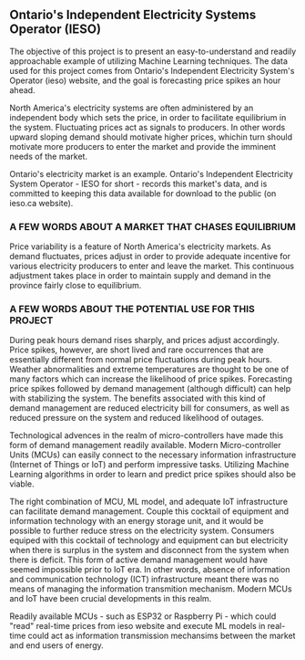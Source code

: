 <h2> Ontario's Independent Electricity Systems Operator (IESO) </h2>
The objective of this project is to present an easy-to-understand and readily approachable example of utilizing Machine Learning techniques. The data used for this project comes from Ontario's Independent Electricity System's Operator (ieso) website, and the goal is forecasting price spikes an hour ahead.

North America's electricity systems are often administered by an independent body which sets the price, in order to facilitate equilibrium in the system. Fluctuating prices act as signals to producers. In other words upward sloping demand should motivate higher prices, whichin turn should motivate more producers to enter the market and provide the imminent needs of the market.

Ontario's electricity market is an example. Ontario's Independent Electricity System Operator - IESO for short - records this market's data, and is committed to keeping this data available for download to the public (on ieso.ca website).

<h3> A FEW WORDS ABOUT A MARKET THAT CHASES EQUILIBRIUM </h3>
Price variability is a feature of North America's electricity markets. As demand fluctuates, prices adjust in order to provide adequate incentive for various electricity producers to enter and leave the market. This continuous adjustment takes place in order to maintain supply and demand in the province fairly close to equilibrium.

<h3> A FEW WORDS ABOUT THE POTENTIAL USE FOR THIS PROJECT </h3>

During peak hours demand rises sharply, and prices adjust accordingly. Price spikes, however, are short lived and rare occurrences that are essentially different from normal price fluctuations during peak hours. Weather abnormalities and extreme temperatures are thought to be one of many factors which can increase the likelihood of price spikes. Forecasting price spikes followed by demand management (although difficult) can help with stabilizing the system. The benefits associated with this kind of demand management are reduced electricity bill for consumers, as well as reduced pressure on the system and reduced likelihood of outages.

Technological advences in the realm of micro-controllers have made this form of demand management readily available. Modern Micro-controller Units (MCUs) can easily connect to the necessary information infrastructure (Internet of Things or IoT) and perform impressive tasks. Utilizing Machine Learning algorithms in order to learn and predict price spikes should also be viable.

The right combination of MCU, ML model, and adequate IoT infrastructure can facilitate demand management. Couple this cocktail of equipment and information technology with an energy storage unit, and it would be possible to further reduce stress on the electricity system. Consumers equiped with this cocktail of technology and equipment can but electricity when there is surplus in the system and disconnect from the system when there is deficit. This form of active demand management would have seemed impossible prior to IoT era. In other words, absence of information and communication technology (ICT) infrastructure meant there was no means of managing the information transmition mechanism. Modern MCUs and IoT have been crucial developments in this realm.

Readily available MCUs - such as ESP32 or Raspberry Pi - which could "read" real-time prices from ieso website and execute ML models in real-time could act as information transmission mechansims between the market and end users of energy.
